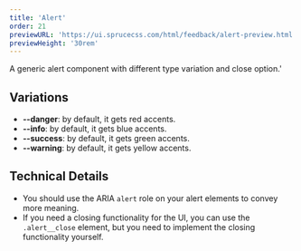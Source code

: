 ```yaml
---
title: 'Alert'
order: 21
previewURL: 'https://ui.sprucecss.com/html/feedback/alert-preview.html'
previewHeight: '30rem'
---
```


<p class="lead">A generic alert component with different type variation and close option.'</p>

## Variations

- **--danger**: by default, it gets red accents.
- **--info**: by default, it gets blue accents.
- **--success**: by default, it gets green accents.
- **--warning**: by default, it gets yellow accents.

## Technical Details

- You should use the ARIA `alert` role on your alert elements to convey more meaning.
- If you need a closing functionality for the UI, you can use the `.alert__close` element, but you need to implement the closing functionality yourself.
